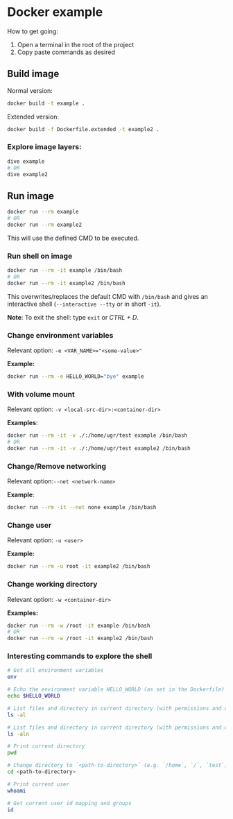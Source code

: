 # Docker example

How to get going:
1. Open a terminal in the root of the project
2. Copy paste commands as desired

## Build image
Normal version:  
```sh
docker build -t example .
```

Extended version:  
```sh
docker build -f Dockerfile.extended -t example2 .
```

### Explore image layers:
```sh
dive example
# OR
dive example2
```


## Run image
```sh
docker run --rm example
# OR
docker run --rm example2
```
This will use the defined CMD to be executed.

### Run shell on image
```sh
docker run --rm -it example /bin/bash
# OR
docker run --rm -it example2 /bin/bash
```
This overwrites/replaces the default CMD with `/bin/bash` and gives an interactive shell (`--interactive --tty` or in short `-it`).

**Note**: To exit the shell: type `exit` or _CTRL + D_.


### Change environment variables
Relevant option: `-e <VAR_NAME>="<some-value>"`

**Example:**
```sh
docker run --rm -e HELLO_WORLD="bye" example
```

### With volume mount
Relevant option: `-v <local-src-dir>:<container-dir>`

**Examples**:
```sh
docker run --rm -it -v ./:/home/ugr/test example /bin/bash
# OR
docker run --rm -it -v ./:/home/ugr/test example2 /bin/bash
```

### Change/Remove networking
Relevant option:`--net <network-name>`

**Example**:
```sh
docker run --rm -it --net none example /bin/bash
```

### Change user
Relevant option: `-u <user>`

**Example:**
```sh
docker run --rm -u root -it example2 /bin/bash
```

### Change working directory
Relevant option: `-w <container-dir>`

**Examples:**
```sh
docker run --rm -w /root -it example /bin/bash
# OR
docker run --rm -w /root -it example2 /bin/bash
```

### Interesting commands to explore the shell
```sh
# Get all environment variables
env

# Echo the environment variable HELLO_WORLD (as set in the Dockerfile)
echo $HELLO_WORLD

# List files and directory in current directory (with permissions and owner)
ls -al

# List files and directory in current directory (with permissions and owner and group as id)
ls -aln

# Print current directory
pwd

# Change directory to `<path-to-directory>` (e.g. `/home`, `/`, `test`)
cd <path-to-directory>

# Print current user
whoami

# Get current user id mapping and groups
id
```
